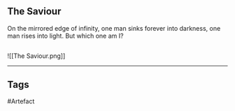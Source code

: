 ## The Saviour
On the mirrored edge of infinity, one man sinks forever into darkness, one man rises into light.
But which one am I?
## 
![[The Saviour.png]]

---
## Tags
#Artefact